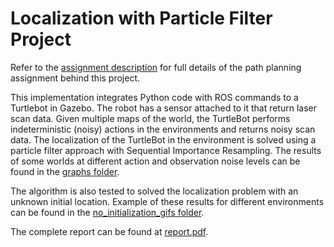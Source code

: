 # Localization with Particle Filter Project

Refer to the [assignment description](assignment3.pdf) for full details of the path planning assignment behind this project.

This implementation integrates Python code with ROS commands to a Turtlebot in Gazebo. The robot has a sensor attached to it that return laser scan data. Given multiple maps of the world, the TurtleBot performs indeterministic (noisy) actions in the environments and returns noisy scan data. The localization of the TurtleBot in the environment is solved using a particle filter approach with Sequential Importance Resampling. The results of some worlds at different action and observation noise levels can be found in the [graphs folder](graphs). 

The algorithm is also tested to solved the localization problem with an unknown initial location. Example of these results for different environments can be found in the [no_initialization_gifs folder](no_initialization_gifs). 

The complete report can be found at [report.pdf](report.pdf).
